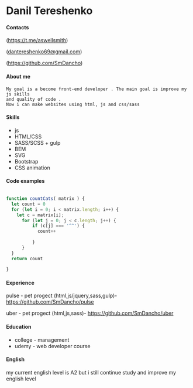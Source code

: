 # Danil Tereshenko

#### Contacts

(https://t.me/aswellsmith)

(dantereshenko69@gmail.com)

(https://github.com/SmDancho)



#### About me
    My goal is a become front-end developer . The main goal is improve my js skills
    and quality of code . 
    Now i can make websites using html, js and css/sass 
#### Skills
- js
- HTML/CSS
- SASS/SCSS + gulp
- BEM
- SVG
- Bootstrap
- CSS animation

#### Code examples

```JavaScript

function countCats( matrix ) {
  let count = 0
  for (let i = 0; i < matrix.length; i++) {
    let c = matrix[i];
      for (let j = 0; j < c.length; j++) {
          if (c[j] === '^^') {
            count++
            
          }
      }
  }
  return count
  
}
```

#### Experience
pulse - pet progect (html,js/jquery,sass,gulp)- https://github.com/SmDancho/pulse

uber - pet progect (html,js,sass)- https://github.com/SmDancho/uber

#### Education
- college - management 
- udemy - web developer course 
#### English

my current english level is A2 but i still continue study and improve my english level
